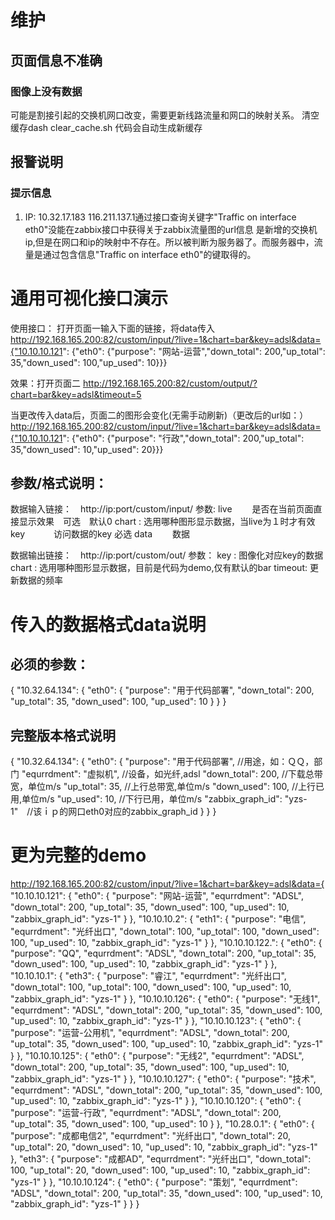 # 维护
## 页面信息不准确
### 图像上没有数据
可能是割接引起的交换机网口改变，需要更新线路流量和网口的映射关系。
清空缓存dash clear_cache.sh
代码会自动生成新缓存

## 报警说明
### 提示信息
1. IP: 10.32.17.183 116.211.137.1通过接口查询关键字"Traffic on interface eth0"没能在zabbix接口中获得关于zabbix流量图的url信息
是新增的交换机ip,但是在网口和ip的映射中不存在。所以被判断为服务器了。而服务器中，流量是通过包含信息"Traffic on interface eth0"的键取得的。


# 通用可视化接口演示
使用接口：
打开页面一输入下面的链接，将data传入
http://192.168.165.200:82/custom/input/?live=1&chart=bar&key=adsl&data={"10.10.10.121": {"eth0": {"purpose": "网站-运营","down_total": 200,"up_total": 35,"down_used": 100,"up_used": 10}}}


效果：打开页面二
http://192.168.165.200:82/custom/output/?chart=bar&key=adsl&timeout=5


当更改传入data后，页面二的图形会变化(无需手动刷新)（更改后的url如：）
http://192.168.165.200:82/custom/input/?live=1&chart=bar&key=adsl&data={"10.10.10.121": {"eth0": {"purpose": "行政","down_total": 200,"up_total": 35,"down_used": 10,"up_used": 20}}}


## 参数/格式说明：
数据输入链接：　http://ip:port/custom/input/
	参数:
	live 　　是否在当前页面直接显示效果　可选　默认0
	chart : 选用哪种图形显示数据，当live为１时才有效
	key 　　　访问数据的key 必选
	data 　　数据
	
数据输出链接：　http://ip:port/custom/out/
	参数：
	key : 图像化对应key的数据
	chart : 选用哪种图形显示数据，目前是代码为demo,仅有默认的bar
	timeout: 更新数据的频率
# 传入的数据格式data说明
## 必须的参数：
{
    "10.32.64.134": {
        "eth0": {
            "purpose": "用于代码部署", 
            "down_total": 200, 
            "up_total": 35, 
            "down_used": 100, 
            "up_used": 10
        }
    }
}

## 完整版本格式说明
{
    "10.32.64.134": {
        "eth0": {
            "purpose": "用于代码部署", //用途，如：ＱＱ，部门
            "equrrdment": "虚拟机", //设备，如光纤,adsl
            "down_total": 200, //下载总带宽，单位m/s
            "up_total": 35, //上行总带宽,单位m/s
            "down_used": 100, //上行已用,单位m/s
            "up_used": 10, //下行已用，单位m/s
            "zabbix_graph_id": "yzs-1"　//该ｉｐ的网口eth0对应的zabbix_graph_id
        }
    }
}


# 更为完整的demo
http://192.168.165.200:82/custom/input/?live=1&chart=bar&key=adsl&data={ "10.10.10.121": { "eth0": { "purpose": "网站-运营", "equrrdment": "ADSL", "down_total": 200, "up_total": 35, "down_used": 100, "up_used": 10, "zabbix_graph_id": "yzs-1" } }, "10.10.10.2": { "eth1": { "purpose": "电信", "equrrdment": "光纤出口", "down_total": 100, "up_total": 100, "down_used": 100, "up_used": 10, "zabbix_graph_id": "yzs-1" } }, "10.10.10.122.": { "eth0": { "purpose": "QQ", "equrrdment": "ADSL", "down_total": 200, "up_total": 35, "down_used": 100, "up_used": 10, "zabbix_graph_id": "yzs-1" } }, "10.10.10.1": { "eth3": { "purpose": "睿江", "equrrdment": "光纤出口", "down_total": 100, "up_total": 100, "down_used": 100, "up_used": 10, "zabbix_graph_id": "yzs-1" } }, "10.10.10.126": { "eth0": { "purpose": "无线1", "equrrdment": "ADSL", "down_total": 200, "up_total": 35, "down_used": 100, "up_used": 10, "zabbix_graph_id": "yzs-1" } }, "10.10.10.123": { "eth0": { "purpose": "运营-公用机", "equrrdment": "ADSL", "down_total": 200, "up_total": 35, "down_used": 100, "up_used": 10, "zabbix_graph_id": "yzs-1" } }, "10.10.10.125": { "eth0": { "purpose": "无线2", "equrrdment": "ADSL", "down_total": 200, "up_total": 35, "down_used": 100, "up_used": 10, "zabbix_graph_id": "yzs-1" } }, "10.10.10.127": { "eth0": { "purpose": "技术", "equrrdment": "ADSL", "down_total": 200, "up_total": 35, "down_used": 100, "up_used": 10, "zabbix_graph_id": "yzs-1" } }, "10.10.10.120": { "eth0": { "purpose": "运营-行政", "equrrdment": "ADSL", "down_total": 200, "up_total": 35, "down_used": 100, "up_used": 10 } }, "10.28.0.1": { "eth0": { "purpose": "成都电信2", "equrrdment": "光纤出口", "down_total": 20, "up_total": 20, "down_used": 10, "up_used": 10, "zabbix_graph_id": "yzs-1" }, "eth3": { "purpose": "成都AD", "equrrdment": "光纤出口", "down_total": 100, "up_total": 20, "down_used": 100, "up_used": 10, "zabbix_graph_id": "yzs-1" } }, "10.10.10.124": { "eth0": { "purpose": "策划", "equrrdment": "ADSL", "down_total": 200, "up_total": 35, "down_used": 100, "up_used": 10, "zabbix_graph_id": "yzs-1" } } }

